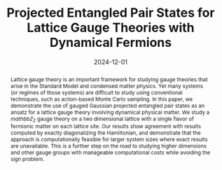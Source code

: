 ---
title: Projected Entangled Pair States for Lattice Gauge Theories with Dynamical Fermions

# Authors
# A YAML list of author names
# If you created a profile for a user (e.g. the default `admin` user at `content/authors/admin/`), 
# write the username (folder name) here, and it will be replaced with their full name and linked to their profile.
authors:
- Ariel Kelman
- Umberto Borla
- Patrick Emonts
- Erez Zohar

# Author notes (such as 'Equal Contribution')
# A YAML list of notes for each author in the above `authors` list
author_notes: []

date: '2024-12-01'

# Date to publish webpage (NOT necessarily Bibtex publication's date).
publishDate: '2024-12-29T17:02:47.452038Z'

# Publication type.
# A single CSL publication type but formatted as a YAML list (for Hugo requirements).
publication_types:
- 0

# Publication name and optional abbreviated publication name.
publication: '*arXiv*'
publication_short: ''

doi: 10.48550/arXiv.2412.16951

abstract: Lattice gauge theory is an important framework for studying gauge theories
  that arise in the Standard Model and condensed matter physics. Yet many systems
  (or regimes of those systems) are difficult to study using conventional techniques,
  such as action-based Monte Carlo sampling. In this paper, we demonstrate the use
  of gauged Gaussian projected entangled pair states as an ansatz for a lattice gauge
  theory involving dynamical physical matter. We study a $mathbbZ_2$ gauge theory
  on a two dimensional lattice with a single flavor of fermionic matter on each lattice
  site. Our results show agreement with results computed by exactly diagonalizing
  the Hamiltonian, and demonstrate that the approach is computationally feasible for
  larger system sizes where exact results are unavailable. This is a further step
  on the road to studying higher dimensions and other gauge groups with manageable
  computational costs while avoiding the sign problem.

# Summary. An optional shortened abstract.
summary: ''

tags:
- High Energy Physics - Lattice
- High Energy Physics - Theory
- Quantum Physics

# Display this page in a list of Featured pages?
featured: false

# Links
url_pdf: ''
url_code: ''
url_dataset: ''
url_poster: ''
url_project: ''
url_slides: ''
url_source: ''
url_video: ''

# Custom links (uncomment lines below)
# links:
# - name: Custom Link
#   url: http://example.org

# Publication image
# Add an image named `featured.jpg/png` to your page's folder then add a caption below.
image:
  caption: ''
  focal_point: ''
  preview_only: false

# Associated Projects (optional).
#   Associate this publication with one or more of your projects.
#   Simply enter your project's folder or file name without extension.
#   E.g. `projects: ['internal-project']` links to `content/project/internal-project/index.md`.
#   Otherwise, set `projects: []`.
projects: []
links:
- name: arXiv
  url: https://arxiv.org/abs/2412.16951
---